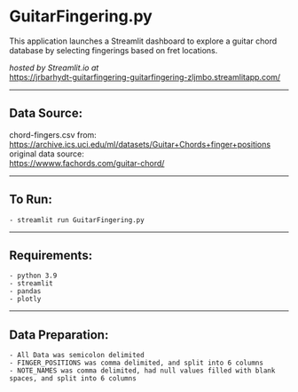 # GuitarFingering.py

This application launches a Streamlit dashboard to explore a guitar chord database by selecting fingerings based on fret locations.

_hosted by Streamlit.io at_<br>
https://jrbarhydt-guitarfingering-guitarfingering-zljmbo.streamlitapp.com/


---

## Data Source:

chord-fingers.csv from:<br>
https://archive.ics.uci.edu/ml/datasets/Guitar+Chords+finger+positions <br/>
original data source:<br>
https://wwww.fachords.com/guitar-chord/

---

## To Run:

    - streamlit run GuitarFingering.py

---

## Requirements:

    - python 3.9
    - streamlit
    - pandas
    - plotly

---

## Data Preparation:
    
    - All Data was semicolon delimited
    - FINGER_POSITIONS was comma delimited, and split into 6 columns
    - NOTE_NAMES was comma delimited, had null values filled with blank spaces, and split into 6 columns
